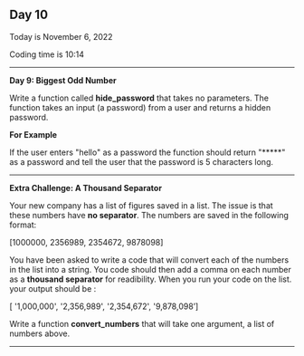 <h2>Day 10</h2>
<p>Today is November 6, 2022</p>
<p>Coding time is 10:14</p>
<hr/>

<p><b>Day 9: Biggest Odd Number</b></p>
<p>Write a function called <b>hide_password</b> that takes no parameters. The function takes an input (a password) from
a user and returns a hidden password.</p>
<p><b>For Example</b></p>
<p>If the user enters "hello" as a password the function should return "*****" as a password and tell the user that the
password is 5 characters long.</p>
<hr/>

<p><b>Extra Challenge: A Thousand Separator</b></p>
<p>Your new company has a list of figures saved in a list. The issue is that these numbers have <b>no separator</b>.
The numbers are saved in the following format:</p>
<p>[1000000, 2356989, 2354672, 9878098]</p>

<p>You have been asked to write a code that will convert each of the numbers in the list into a string. You code should
then add a comma on each number as a <b>thousand separator</b> for readibility. When you run your code on the list. your 
output should be :</p>
<p>[ '1,000,000', '2,356,989', '2,354,672', '9,878,098’]</p>
<p>Write a function <b>convert_numbers</b> that will take one argument, a list of numbers above.</p>
<hr/>
